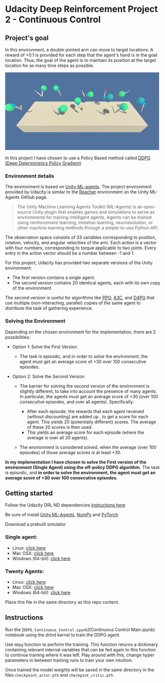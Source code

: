 # Udacity Deep Reinforcement Project 2 - Continuous Control

## Project's goal

In this environment, a double-jointed arm can move to target locations. A reward of +0.1 is provided for each step that the agent's hand is in the goal location. Thus, the goal of the agent is to maintain its position at the target location for as many time steps as possible.

![In Project 2, train an agent to maintain its position at the target location for as many time steps as possible.](assets/reacher.gif)


In this project I have chosen to use a Policy Based method called [DDPG (Deep Deterministics Policy Gradient)](https://spinningup.openai.com/en/latest/algorithms/ddpg.html)

### Environment details

The environment is based on [Unity ML-agents](https://github.com/Unity-Technologies/ml-agents). The project environment provided by Udacity is similar to the [Reacher](https://github.com/Unity-Technologies/ml-agents/blob/master/docs/Learning-Environment-Examples.md#reacher) environment on the Unity ML-Agents GitHub page.

> The Unity Machine Learning Agents Toolkit (ML-Agents) is an open-source Unity plugin that enables games and simulations to serve as environments for training intelligent agents. Agents can be trained using reinforcement learning, imitation learning, neuroevolution, or other machine learning methods through a simple-to-use Python API. 

The observation space consists of 33 variables corresponding to position, rotation, velocity, and angular velocities of the arm. Each action is a vector with four numbers, corresponding to torque applicable to two joints. Every entry in the action vector should be a number between -1 and 1.

For this project, Udacity has provided two separate versions of the Unity environment:
- The first version contains a single agent.
- The second version contains 20 identical agents, each with its own copy of the environment.

The second version is useful for algorithms like [PPO](https://arxiv.org/pdf/1707.06347.pdf), [A3C](https://arxiv.org/pdf/1602.01783.pdf), and [D4PG](https://openreview.net/pdf?id=SyZipzbCb) that use multiple (non-interacting, parallel) copies of the same agent to distribute the task of gathering experience.

### Solving the Environment

Depending on the chosen environment for the implementation, there are 2 possibilities:

- Option 1: Solve the First Version
  - The task is episodic, and in order to solve the environment, the agent must get an average score of +30 over 100 consecutive episodes. 

- Option 2: Solve the Second Version
  - The barrier for solving the second version of the environment is slightly different, to take into account the presence of many agents. In particular, the agents must get an average score of +30 (over 100 consecutive episodes, and over all agents). Specifically:
    - After each episode, the rewards that each agent received (without discounting) are added up , to get a score for each agent. This yields 20 (potentially different) scores. The average of these 20 scores is then used.
    - This yields an average score for each episode (where the average is over all 20 agents).

  - The environment is considered solved, when the average (over 100 episodes) of those average scores is at least +30.


**In my implementation I have chosen to solve the First version of the environment (Single Agent) using the off-policy DDPG algorithm.** The task is episodic, and **in order to solve the environment, the agent must get an average score of +30 over 100 consecutive episodes.**



## Getting started

Follow the Udacity DRL ND dependencies [instructions here](https://github.com/udacity/deep-reinforcement-learning#dependencies) 

Be sure of install [Unity ML-Agents](https://github.com/Unity-Technologies/ml-agents/blob/master/docs/Installation.md), [NumPy](http://www.numpy.org/) and [PyTorch](https://pytorch.org/) 

Download a prebuilt simulator

### Single agent:
- Linux: [click here](https://s3-us-west-1.amazonaws.com/udacity-drlnd/P2/Reacher/one_agent/Reacher_Linux.zip)
- Mac OSX: [click here](https://s3-us-west-1.amazonaws.com/udacity-drlnd/P2/Reacher/one_agent/Reacher.app.zip)
- Windows (64-bit): [click here](https://s3-us-west-1.amazonaws.com/udacity-drlnd/P2/Reacher/one_agent/Reacher_Windows_x86_64.zip)

### Twenty Agents:
- Linux: [click here](https://s3-us-west-1.amazonaws.com/udacity-drlnd/P2/Reacher/Reacher_Linux.zip)
- Mac OSX: [click here](https://s3-us-west-1.amazonaws.com/udacity-drlnd/P2/Reacher/Reacher.app.zip)
- Windows (64-bit): [click here](https://s3-us-west-1.amazonaws.com/udacity-drlnd/P2/Reacher/Reacher_Windows_x86_64.zip)

Place this file in the same directory as this repo content.



## Instructions
Run the [`DDPG_Continuous_Control.ipynb`](Continuous Control Main.ipynb) notebook using the drlnd kernel to train the DDPG agent.

Use `ddpg` function to perform the training. This function returns a dictionary containing relevant internal variables that can be fed again to this function to continue training where it was left. Play around with this, change hyper parameters in between training runs to train your own intuition.

Once trained the model weights will be saved in the same directory in the files `checkpoint_actor.pth` and `checkpint_critic.pth`.